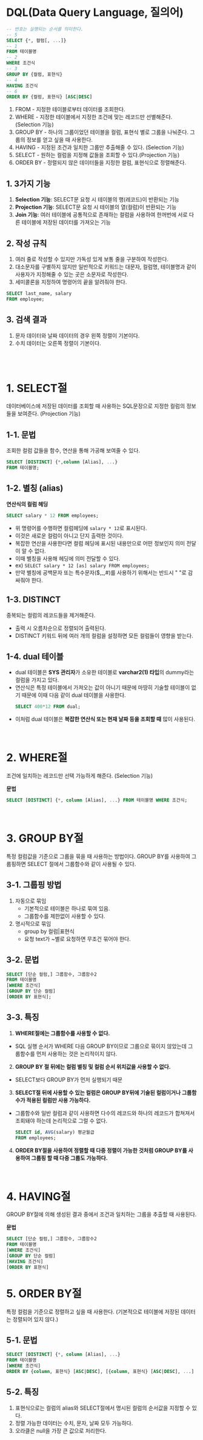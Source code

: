 # DQL(Data Query Language, 질의어)
```SQL
-- 번호는 실행되는 순서를 의미한다.
-- 5
SELECT {*, 컬럼[, ...]}
-- 1
FROM 테이블명
-- 2
WHERE 조건식
-- 3
GROUP BY {컬럼, 표현식}
-- 4
HAVING 조건식
-- 6
ORDER BY {컬럼, 표현식} [ASC|DESC]
```
1. FROM - 지정한 테이블로부터 데이터를 조회한다.
2. WHERE - 지정한 테이블에서 지정한 조건에 맞는 레코드만 선별해준다. (Selection 기능)
3. GROUP BY - 하나의 그룹이었던 테이블을 컬럼, 표현식 별로 그룹을 나눠준다. 그룹의 정보를 얻고 싶을 때 사용한다.
4. HAVING - 지정된 조건과 일치한 그룹만 추출해줄 수 있다. (Selection 기능)
5. SELECT - 원하는 컬럼을 지정해 값들을 조회할 수 있다.(Projection 기능)
6. ORDER BY - 정렬되지 않은 데이터들을 지정한 컬럼, 표현식으로 정렬해준다.

## 1. 3가지 기능
1. **Selection 기능**: SELECT문 요청 시 테이블의 행(레코드)이 반환되는 기능
2. **Projection 기능**: SELECT문 요청 시 테이블의 열(컬럼)이 반환되는 기능
3. **Join 기능**: 여러 테이블에 공통적으로 존재하는 컬럼을 사용하여 한꺼번에 서로 다른 테이블에 저장된 데이터를 가져오는 기능

## 2. 작성 규칙
1. 여러 줄로 작성할 수 있지만 가독성 있게 보통 줄을 구분하여 작성한다.
2. 대소문자를 구별하지 않지만 일반적으로 키워드는 대문자, 컬럼명, 테이블명과 같이 사용자가 지정해줄 수 있는 곳은 소문자로 작성한다.
3. 세미콜론을 지정하여 명령어의 끝을 알려줘야 한다.
```SQL
SELECT last_name, salary
FROM employee;
```

## 3. 검색 결과 
1. 문자 데이터와 날짜 데이터의 경우 왼쪽 정렬이 기본이다.
2. 수치 데이터는 오른쪽 정렬이 기본이다.

<br><br>

# 1. SELECT절
데이터베이스에 저장된 데이터를 조회할 때 사용하는 SQL문장으로 지정한 컬럼의 정보들을 보여준다. (Projection 기능)

## 1-1. 문법
조회한 컬럼 값들을 함수, 연산을 통해 가공해 보여줄 수 있다. 
```sql
SELECT [DISTINCT] {*,column [Alias], ...}
FROM 테이블명;
```

## 1-2. 별칭 (alias)
**연산식의 컬럼 헤딩** <br>
```SQL
SELECT salary * 12 FROM employees;
``` 
* 위 명령어를 수행하면 컬럼헤딩에 ``salary * 12``로 표시된다. 
* 이것은 새로운 컬럼이 아니고 단지 출력한 것이다. 
* 복잡한 연산을 사용한다면 컬럼 헤딩에 표시된 내용만으로 어떤 정보인지 의미 전달이 알 수 없다.
* 이때 별칭을 사용해 헤딩에 의미 전달할 수 있다.
* ex) ``SELECT salary * 12 [as] salary FROM employees;``
* 만약 별칭에 공백문자 또는 특수문자($,_,#)를 사용하기 위해서는 반드시 " "로 감싸줘야 한다.

## 1-3. DISTINCT
중복되는 컬럼의 레코드들을 제거해준다. 

* 출력 시 오름차순으로 정렬되어 출력된다.
* DISTINCT 키워드 뒤에 여러 개의 컬럼을 설정하면 모든 컬럼들이 영향을 받는다.
  
## 1-4. dual 테이블
* dual 테이블은 **SYS 관리자**가 소유한 테이블로 **varchar2(1) 타입**의 dummy라는 컬럼을 가지고 있다.
* 연산식은 특정 테이블에서 가져오는 값이 아니기 때문에 마땅히 기술할 테이블이 없기 때문에 이때 다음 같이 dual 테이블을 사용한다.
    ```sql
    SELECT 400*12 FROM dual;
    ```
* 이처럼 dual 테이블은 **복잡한 연산식 또는 현재 날짜 등을 조회할 때** 많이 사용된다.

<br>

# 2. WHERE절
조건에 일치하는 레코드만 선택 가능하게 해준다. (Selection 기능)

**문법**
```SQL
SELECT [DISTINCT] {*, column [Alias], ...} FROM 테이블명 WHERE 조건식;
```

<br>

# 3. GROUP BY절
특정 컬럼값을 기준으로 그룹을 묶을 때 사용하는 방법이다. GROUP BY를 사용하여 그룹핑하면 SELECT 절에서 그룹함수와 같이 사용될 수 있다.

## 3-1. 그룹핑 방법
1. 자동으로 묶임
   * 기본적으로 테이블은 하나로 묶여 있음.
   * 그룹함수를 제한없이 사용할 수 있다.
2. 명시적으로 묶임
   * group by 컬럼|표현식
   * 요청 text가 ~별로 요청하면 무조건 묶어야 한다.


## 3-2. 문법
```SQL
SELECT [단순 컬럼,] 그룹함수, 그룹함수2
FROM 테이블명
[WHERE 조건식]
[GROUP BY 단순 컬럼]
[ORDER BY 표현식];
```

## 3-3. 특징
1. **WHERE절에는 그룹함수를 사용할 수 없다.**
* SQL 실행 순서가 WHERE 다음 GROUP BY이므로 그룹으로 묶이지 않았는데 그룹함수를 먼저 사용하는 것은 논리적이지 않다.
2. **GROUP BY 절 뒤에는 컬럼 별칭 및 컬럼 순서 위치값을 사용할 수 없다.**
* SELECT보다 GROUP BY가 먼저 실행되기 때문
3. **SELECT절 뒤에 사용할 수 있는 컬럼은 GROUP BY뒤에 기술된 컬럼이거나 그룹함수가 적용된 컬럼만 사용 가능하다.**
* 그룹함수와 일반 컬럼과 같이 사용하면 다수의 레코드와 하나의 레코드가 합쳐져서 조회돼야 하는데 논리적으로 그럴 수 없다.
   ```SQL
   SELECT id, AVG(salary) 평균월급
   FROM employees;
   ```
4. **ORDER BY절을 사용하여 정렬할 때 다중 정렬이 가능한 것처럼 GROUP BY를 사용하여 그룹핑 할 때 다중 그룹도 가능하다.**

<br>

# 4. HAVING절
GROUP BY절에 의해 생성된 결과 중에서 조건과 일치하는 그룹을 추출할 때 사용된다.

**문법**
```SQL
SELECT [단순 컬럼,] 그룹함수, 그룹함수2
FROM 테이블명
[WHERE 조건식]
[GROUP BY 단순 컬럼]
[HAVING 조건식]
[ORDER BY 표현식]
```
# 5. ORDER BY절
특정 컬럼을 기준으로 정렬하고 싶을 때 사용한다. (기본적으로 테이블에 저장된 데이터는 정렬되어 있지 않다.)

## 5-1. 문법
```sql
SELECT [DISTINCT] {*, column [Alias], ...}
FROM 테이블명
[WHERE 조건식]
ORDER BY {column, 표현식} [ASC|DESC], [{column, 표현식} [ASC|DESC], ...]
```

## 5-2. 특징
1. 표현식으로는 컬럼의 alias와 SELECT절에서 명시된 컬럼의 순서값을 지정할 수 있다.
2. 정렬 가능한 데이터는 수치, 문자, 날짜 모두 가능하다.
3. 오라클은 null을 가장 큰 값으로 처리한다.
